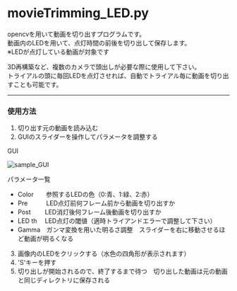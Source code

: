 # movieTrimming_LED.py　<br>
opencvを用いて動画を切り出すプログラムです。 <br>
動画内のLEDを用いて、点灯時間の前後を切り出して保存します。 <br>
※LEDが点灯している動画が対象です <br>

3D再構築など、複数のカメラで頭出しが必要な際に使用して下さい。 <br>
トライアルの頭に毎回LEDを点灯させれば、自動でトライアル毎に動画を切り出すことも可能です。 <br>

---
### 使用方法
1. 切り出す元の動画を読み込む  <br>
2. GUIのスライダーを操作してパラメータを調整する  <br>

GUI<br>

![sample_GUI](https://user-images.githubusercontent.com/13012265/68525064-ff8cd080-0310-11ea-838c-15e8aac87c56.png)

パラメータ一覧 <br>

 - Color　　参照するLEDの色（0:青、1:緑、2:赤）
 - Pre　　　LED点灯前何フレーム前から動画を切り出すか
 - Post　　 LED消灯後何フレーム後動画を切り出すか
 - LED th　 LED点灯の閾値（適時トライアンドエラーで調整して下さい）
 - Gamma　ガンマ変換を用いた明るさ調整　スライダーを右に移動させるほど動画が明るくなる

3. 画像内のLEDをクリックする（水色の四角形が表示されます）  <br>
4. 'S'キーを押す  <br>
5. 切り出しが開始されるので、終了するまで待つ　切り出した動画は元の動画と同じディレクトリに保存される  <br>
